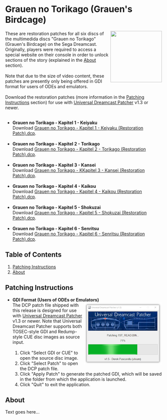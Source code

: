 <h1>Grauen no Torikago (Grauen's Birdcage)</h1>
<img width="165" height="165" align="right" src="https://github.com/DerekPascarella/GrauenNoTorikagoRestorationPatchDreamcast/blob/main/cover.jpg?raw=true">These are restoration patches for all six discs of the multimedida discs "Grauen no Torikago" (Grauen's Birdcage) on the Sega Dreamcast. Originally, players were required to access a special website on their console in order to unlock sections of the story (explained in the <a href="#about">About</a> section).
<br><br>
Note that due to the size of video content, these patches are presently only being offered in GDI format for users of ODEs and emulators.
<br><br>
Download the restoration patches (more information in the <a href="#patching-instructions">Patching Instructions</a> section) for use with <a href="https://github.com/DerekPascarella/UniversalDreamcastPatcher">Universal Dreamcast Patcher</a> v1.3 or newer.
<br><br>
<ul>
 <li><b>Grauen no Torikago - Kapitel 1 - Keiyaku</b><br>Download <a href="https://github.com/DerekPascarella/GrauenNoTorikagoRestorationPatchDreamcast/raw/main/patches/Grauen%20no%20Torikago%20-%20Kapitel%201%20-%20Keiyaku%20(Restoration%20Patch).dcp">Grauen no Torikago - Kapitel 1 - Keiyaku (Restoration Patch).dcp</a>.</li>
 <br>
  <li><b>Grauen no Torikago - Kapitel 2 - Torikago</b><br>Download <a href="https://github.com/DerekPascarella/GrauenNoTorikagoRestorationPatchDreamcast/raw/main/patches/Grauen%20no%20Torikago%20-%20Kapitel%202%20-%20Torikago%20(Restoration%20Patch).dcp">Grauen no Torikago - Kapitel 2 - Torikago (Restoration Patch).dcp</a>.</li>
 <br>
  <li><b>Grauen no Torikago - Kapitel 3 - Kansei</b><br>Download <a href="https://github.com/DerekPascarella/GrauenNoTorikagoRestorationPatchDreamcast/raw/main/patches/Grauen%20no%20Torikago%20-%20Kapitel%203%20-%20Kansei%20(Restoration%20Patch).dcp">Grauen no Torikago - KKapitel 3 - Kansei (Restoration Patch).dcp</a>.</li>
 <br>
  <li><b>Grauen no Torikago - Kapitel 4 - Kaikou</b><br>Download <a href="https://github.com/DerekPascarella/GrauenNoTorikagoRestorationPatchDreamcast/raw/main/patches/Grauen%20no%20Torikago%20-%20Kapitel%204%20-%20Kaikou%20(Restoration%20Patch).dcp">Grauen no Torikago - Kapitel 4 - Kaikou (Restoration Patch).dcp</a>.</li>
 <br>
  <li><b>Grauen no Torikago - Kapitel 5 - Shokuzai</b><br>Download <a href="https://github.com/DerekPascarella/GrauenNoTorikagoRestorationPatchDreamcast/raw/main/patches/Grauen%20no%20Torikago%20-%20Kapitel%205%20-%20Shokuzai%20(Restoration%20Patch).dcp">Grauen no Torikago - Kapitel 5 - Shokuzai (Restoration Patch).dcp</a>.</li>
 <br>
  <li><b>Grauen no Torikago - Kapitel 6 - Senritsu</b><br>Download <a href="https://github.com/DerekPascarella/GrauenNoTorikagoRestorationPatchDreamcast/raw/main/patches/Grauen%20no%20Torikago%20-%20Kapitel%206%20-%20Senritsu%20(Restoration%20Patch).dcp">Grauen no Torikago - Kapitel 6 - Senritsu (Restoration Patch).dcp</a>.</li>
</ul>

<h2>Table of Contents</h2>

1. [Patching Instructions](#patching-instructions)
2. [About](#credits)

<h2>Patching Instructions</h2>
<ul>
 <li><b>GDI Format (Users of ODEs or Emulators)</b><br><img align="right" width="250" src="https://github.com/DerekPascarella/UniversalDreamcastPatcher/blob/main/screenshots/screenshot.png?raw=true">The DCP patch file shipped with this release is designed for use with <a href="https://github.com/DerekPascarella/UniversalDreamcastPatcher">Universal Dreamcast Patcher</a> v1.3 or newer.  Note that Universal Dreamcast Patcher supports both TOSEC-style GDI and Redump-style CUE disc images as source input.<br><br><ol type="1"><li>Click "Select GDI or CUE" to open the source disc image.</li><li>Click "Select Patch" to open the DCP patch file.</li><li>Click "Apply Patch" to generate the patched GDI, which will be saved in the folder from which the application is launched.</li><li>Click "Quit" to exit the application.</li></ol></li>
</ul>

<h2>About</h2>
Text goes here...
